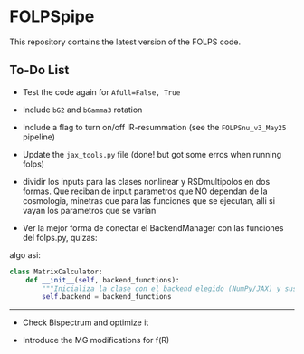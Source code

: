 # FOLPSpipe
This repository contains the latest version of the FOLPS code.

## To-Do List

- Test the code again for `Afull=False, True`

- Include `bG2` and `bGamma3` rotation

- Include a flag to turn on/off IR-resummation (see the `FOLPSnu_v3_May25` pipeline)

- Update the `jax_tools.py` file      (done! but got some erros when running folps)

- dividir los inputs para las clases nonlinear y RSDmultipolos en dos formas.
  Que reciban de input parametros que NO dependan de la cosmologia,
  minetras que para las funciones que se ejecutan, alli si vayan los parametros que se varian

- Ver la mejor forma de conectar el BackendManager con las funciones del folps.py, quizas:

algo asi: 

```python
class MatrixCalculator:
    def __init__(self, backend_functions):
        """Inicializa la clase con el backend elegido (NumPy/JAX) y sus funciones asociadas."""
        self.backend = backend_functions
```
------------------------
- Check Bispectrum and optimize it        
        
- Introduce the MG modifications for f(R)
